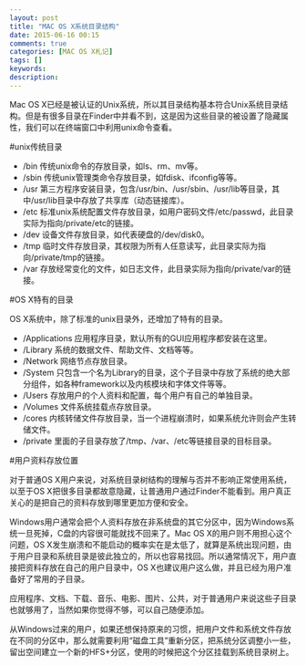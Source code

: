```yaml
---
layout: post
title: "MAC OS X系统目录结构"
date: 2015-06-16 00:15
comments: true
categories: [MAC OS X札记]
tags: []
keywords: 
description: 
---
```

Mac OS X已经是被认证的Unix系统，所以其目录结构基本符合Unix系统目录结构。但是有很多目录在Finder中并看不到，这是因为这些目录的被设置了隐藏属性，我们可以在终端窗口中利用unix命令查看。


#unix传统目录

- /bin 传统unix命令的存放目录，如ls、rm、mv等。
- /sbin 传统unix管理类命令存放目录，如fdisk、ifconfig等等。
- /usr 第三方程序安装目录，包含/usr/bin、/usr/sbin、/usr/lib等目录，其中/usr/lib目录中存放了共享库（动态链接库）。
- /etc 标准unix系统配置文件存放目录，如用户密码文件/etc/passwd，此目录实际为指向/private/etc的链接。
- /dev 设备文件存放目录，如代表硬盘的/dev/disk0。
- /tmp 临时文件存放目录，其权限为所有人任意读写，此目录实际为指向/private/tmp的链接。
- /var 存放经常变化的文件，如日志文件，此目录实际为指向/private/var的链接。

<!--more-->
#OS X特有的目录

OS X系统中，除了标准的unix目录外，还增加了特有的目录。

- /Applications 应用程序目录，默认所有的GUI应用程序都安装在这里。
- /Library 系统的数据文件、帮助文件、文档等等。
- /Network 网络节点存放目录。
- /System 只包含一个名为Library的目录，这个子目录中存放了系统的绝大部分组件，如各种framework以及内核模块和字体文件等等。
- /Users 存放用户的个人资料和配置，每个用户有自己的单独目录。
- /Volumes 文件系统挂载点存放目录。
- /cores 内核转储文件存放目录，当一个进程崩溃时，如果系统允许则会产生转储文件。
- /private 里面的子目录存放了/tmp、/var、/etc等链接目录的目标目录。


#用户资料存放位置

对于普通OS X用户来说，对系统目录树结构的理解与否并不影响正常使用系统，以至于OS X把很多目录都故意隐藏，让普通用户通过Finder不能看到。用户真正关心的是把自己的资料存放到哪里更加方便和安全。

Windows用户通常会把个人资料存放在非系统盘的其它分区中，因为Windows系统一旦死掉，C盘的内容很可能就找不回来了。Mac OS X的用户则不用担心这个问题，OS X发生崩溃和不能启动的概率实在是太低了，就算是系统出现问题，由于用户目录和系统目录是彼此独立的，所以也容易找回。所以通常情况下，用户直接把资料存放在自己的用户目录中，OS X也建议用户这么做，并且已经为用户准备好了常用的子目录。

应用程序、文档、下载、音乐、电影、图片、公共，对于普通用户来说这些子目录也就够用了，当然如果你觉得不够，可以自己随便添加。

从Windows过来的用户，如果还想保持原来的习惯，把用户文件和系统文件存放在不同的分区中，那么就需要利用“磁盘工具”重新分区，把系统分区调整小一些，留出空间建立一个新的HFS+分区，使用的时候把这个分区挂载到系统目录树上。